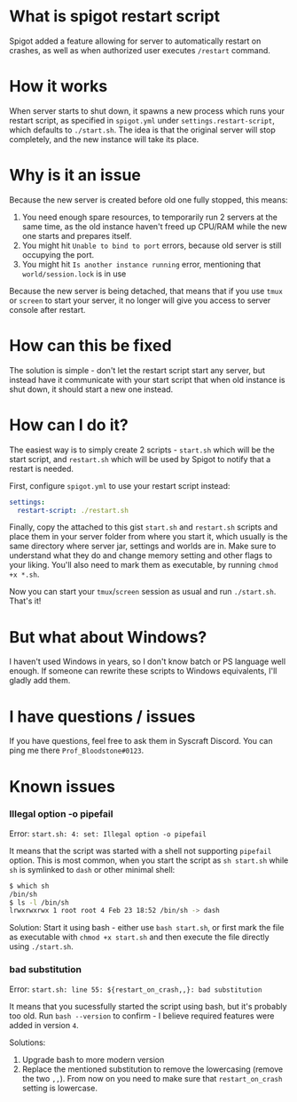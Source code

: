 # What is spigot restart script

Spigot added a feature allowing for server to automatically restart on crashes,
as well as when authorized user executes `/restart` command.

# How it works

When server starts to shut down, it spawns a new process which runs your restart script,
as specified in `spigot.yml` under `settings.restart-script`, which defaults to `./start.sh`.
The idea is that the original server will stop completely, and the new instance will take its place.

# Why is it an issue

Because the new server is created before old one fully stopped, this means:

1. You need enough spare resources, to temporarily run 2 servers at the same time,
  as the old instance haven't freed up CPU/RAM while the new one starts and prepares itself.
2. You might hit `Unable to bind to port` errors, because old server is still occupying the port.
3. You might hit `Is another instance running` error, mentioning that `world/session.lock` is in use

Because the new server is being detached, that means that if you use `tmux` or `screen` to start your server,
it no longer will give you access to server console after restart.

# How can this be fixed

The solution is simple - don't let the restart script start any server,
but instead have it communicate with your start script that when old instance is shut down,
it should start a new one instead.

# How can I do it?

The easiest way is to simply create 2 scripts - `start.sh` which will be the start script,
and `restart.sh` which will be used by Spigot to notify that a restart is needed.

First, configure `spigot.yml` to use your restart script instead:

```yaml
settings:
  restart-script: ./restart.sh
```

Finally, copy the attached to this gist `start.sh` and `restart.sh` scripts
and place them in your server folder from where you start it,
which usually is the same directory where server jar, settings and worlds are in.
Make sure to understand what they do and change memory setting and other flags to your liking.
You'll also need to mark them as executable, by running `chmod +x *.sh`.

Now you can start your `tmux`/`screen` session as usual and run `./start.sh`. That's it!

# But what about Windows?

I haven't used Windows in years, so I don't know batch or PS language well enough.
If someone can rewrite these scripts to Windows equivalents, I'll gladly add them.

# I have questions / issues

If you have questions, feel free to ask them in Syscraft Discord.
You can ping me there `Prof_Bloodstone#0123`.

# Known issues

### Illegal option -o pipefail

Error: `start.sh: 4: set: Illegal option -o pipefail`

It means that the script was started with a shell not supporting `pipefail` option.
This is most common, when you start the script as `sh start.sh` while `sh` is symlinked to `dash` or other minimal shell:

```sh
$ which sh
/bin/sh
$ ls -l /bin/sh
lrwxrwxrwx 1 root root 4 Feb 23 18:52 /bin/sh -> dash
```

Solution: Start it using bash - either use `bash start.sh`,
or first mark the file as executable with `chmod +x start.sh`
and then execute the file directly using `./start.sh`.

### bad substitution

Error: `start.sh: line 55: ${restart_on_crash,,}: bad substitution`

It means that you sucessfully started the script using bash, but it's probably too old.
Run `bash --version` to confirm - I believe required features were added in version `4`.

Solutions:
1. Upgrade bash to more modern version
2. Replace the mentioned substitution to remove the lowercasing (remove the two `,,`).
  From now on you need to make sure that `restart_on_crash` setting is lowercase.

